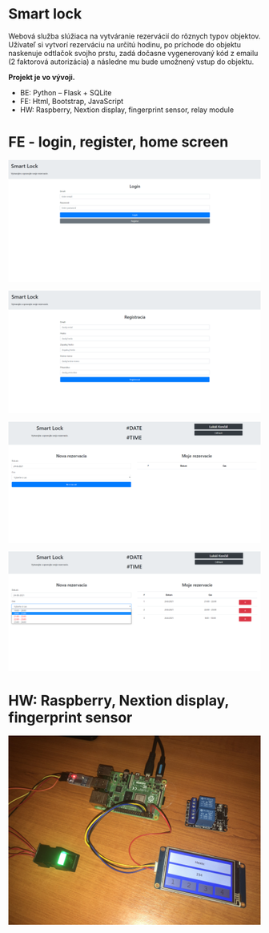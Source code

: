 # Smart lock

Webová služba slúžiaca na vytváranie rezervácií do rôznych typov objektov. Užívateľ si vytvorí rezerváciu na určitú hodinu, po príchode do objektu naskenuje odtlačok svojho prstu, zadá dočasne vygenerovaný kód z emailu (2 faktorová autorizácia) a následne mu bude umožnený vstup do objektu. 

**Projekt je vo vývoji.**

- BE: Python – Flask + SQLite
- FE: Html, Bootstrap, JavaScript
- HW: Raspberry, Nextion display, fingerprint sensor, relay module

# FE - login, register, home screen

![Alt text](images/login.png?raw=true "Login")

![Alt text](images/registracia.png?raw=true "Register")

![Alt text](images/home1.png?raw=true "Home1")

![Alt text](images/home2.png?raw=true "Home2")


# HW: Raspberry, Nextion display, fingerprint sensor

![Alt text](images/hw.jpg?raw=true "Home2")
